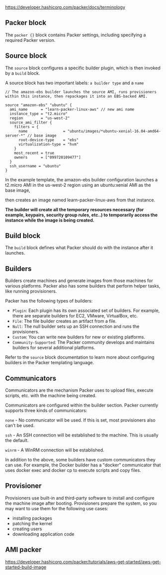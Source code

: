 
https://developer.hashicorp.com/packer/docs/terminology

## Packer block

The `packer {}` block contains Packer settings, including specifying a required Packer version.


## Source block

The `source` block configures a specific builder plugin, which is then invoked by a `build` block.

A source block has two important labels: `a builder type` and a `name`

```
// The amazon-ebs builder launches the source AMI, runs provisioners within this instance, then repackages it into an EBS-backed AMI.

source "amazon-ebs" "ubuntu" {
  ami_name      = "learn-packer-linux-aws" // new ami name
  instance_type = "t2.micro"
  region        = "us-west-2"
  source_ami_filter {
    filters = {
      name                = "ubuntu/images/*ubuntu-xenial-16.04-amd64-server-*" // base image
      root-device-type    = "ebs"
      virtualization-type = "hvm"
    }
    most_recent = true
    owners      = ["099720109477"]
  }
  ssh_username = "ubuntu"
}
```

In the example template, the amazon-ebs builder configuration launches a t2.micro AMI in the us-west-2 region using an ubuntu:xenial AMI as the base image, 

then creates an image named learn-packer-linux-aws from that instance. 

**The builder will create all the temporary resources necessary (for example, keypairs, security group rules, etc..) to temporarily access the instance while the image is being created.**

## Build block

The `build` block defines what Packer should do with the instance after it launches.

## Builders

Builders create machines and generate images from those machines for various platforms. Packer also has some builders that perform helper tasks, like running provisioners.

Packer has the following types of builders:

* `Plugin`: Each plugin has its own associated set of builders. For example, there are separate builders for EC2, VMware, VirtualBox, etc.
* `File`: The file builder creates an artifact from a file.
* `Null`: The null builder sets up an SSH connection and runs the provisioners.
* `Custom`: You can write new builders for new or existing platforms.
* `Community-Supported`: The Packer community develops and maintains builders for several additional platforms.

Refer to the `source` block documentation to learn more about configuring builders in the Packer templating language.

## Communicators

Communicators are the mechanism Packer uses to upload files, execute scripts, etc. with the machine being created.

Communicators are configured within the builder section. Packer currently supports three kinds of communicators:

`none` - No communicator will be used. If this is set, most provisioners also can't be used.

`ssh` - An SSH connection will be established to the machine. This is usually the default.

`winrm` - A WinRM connection will be established.

In addition to the above, some builders have custom communicators they can use. For example, the Docker builder has a "docker" communicator that uses docker exec and docker cp to execute scripts and copy files.





## Provisioner

Provisioners use built-in and third-party software to install and configure the machine image after booting. Provisioners prepare the system, so you may want to use them for the following use cases:

* installing packages
* patching the kernel
* creating users
* downloading application code

## AMI packer

https://developer.hashicorp.com/packer/tutorials/aws-get-started/aws-get-started-build-image